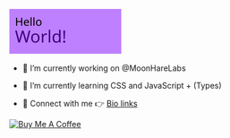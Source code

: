 [![Hello World](https://github.com/ksenginew/ksenginew/raw/main/header.svg)](#nolink)

- 🔭 I’m currently working on @MoonHareLabs  

- 🌱 I’m currently learning CSS and JavaScript + (Types)    

- 💌 Connect with me 👉 [Bio links](https://ksengine.bio.link)

[![Buy Me A Coffee](https://cdn.buymeacoffee.com/buttons/v2/default-yellow.png)](https://www.buymeacoffee.com/ksengine)
